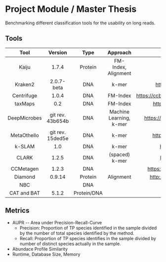 # Project Module / Master Thesis

Benchmarking different classification tools for the usability on long reads.

## Tools
|     Tool     |   Version  |   Type  |         Approach        |                       Reference                      |
|:------------:|:----------:|:-------:|:-----------------------:|:----------------------------------------------------:|
|     Kaiju    |    1.7.4   | Protein |   FM-Index, Alignment   |               http://kaiju.binf.ku.dk/               |
|    Kraken2   | 2.0.7-beta |   DNA   |          k-mer          |         http://ccb.jhu.edu/software/kraken2/         |
|  Centrifuge  |    1.0.4   |   DNA   |         FM-Index        | https://ccb.jhu.edu/software/centrifuge/manual.shtml |
|    taxMaps   |     0.2    |   DNA   |         FM-Index        |          https://github.com/nygenome/taxmaps         |
| DeepMicrobes |git rev. 43b654b  |DNA| Machine Learning, k-mer |      https://github.com/MicrobeLab/DeepMicrobes      |
|  MetaOthello |git rev. 15ded5e  |DNA|          k-mer          |         https://github.com/xa6xa6/metaOthello        |
|    k-SLAM    |     1.0    |   DNA   |          k-mer          |            https://github.com/aindj/k-SLAM           |
|     CLARK    |    1.2.5   |   DNA   |      (spaced) k-mer     |           http://clark.cs.ucr.edu/Overview/          |
|   CCMetagen  |    1.2.3   |   DNA   |                         |       https://github.com/vrmarcelino/CCMetagen       |
|   Diamond    | 0.9.14     | Protein |        Alignment        | http://www.diamondsearch.org/index.php               |
| NBC           |           | DNA | |http://nbc.ece.drexel.edu/|
|CAT and BAT| 5.1.2| Protein/DNA||https://github.com/dutilh/CAT| 

## Metrics
- AUPR -- Area under Precision-Recall-Curve
  - Precision: Proportion of TP species identified in the sample divided by the number of total species identified by the method.
  - Recall: Proportion of TP species identifies in the sample divided by number of distinct species actually in the sample.
- Abundace Profile Similarity
- Runtime, Database Size, Memory


